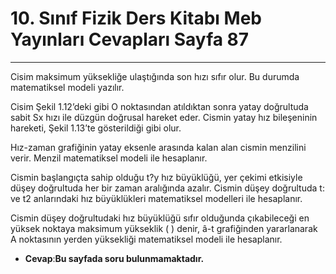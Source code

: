 # 10. Sınıf Fizik Ders Kitabı Meb Yayınları Cevapları Sayfa 87

---

Cisim maksimum yüksekliğe ulaştığında son hızı sıfır olur. Bu durumda matematiksel modeli yazılır.

Cisim Şekil 1.12’deki gibi O noktasından atıldıktan sonra yatay doğrultuda sabit Sx hızı ile düzgün doğrusal hareket eder. Cismin yatay hız bileşeninin hareketi, Şekil 1.13’te gösterildiği gibi olur.

Hız-zaman grafiğinin yatay eksenle arasında kalan alan cismin menzilini verir. Menzil matematiksel modeli ile hesaplanır.

Cismin başlangıçta sahip olduğu t?y hız büyüklüğü, yer çekimi etkisiyle düşey doğrultuda her bir zaman aralığında azalır. Cismin düşey doğrultuda t: ve t2 anlarındaki hız büyüklükleri matematiksel modelleri ile hesaplanır.

Cismin düşey doğrultudaki hız büyüklüğü sıfır olduğunda çıkabileceği en yüksek noktaya maksimum yükseklik ( ) denir, â-t grafiğinden yararlanarak A noktasının yerden yüksekliği matematiksel modeli ile hesaplanır.

-   **Cevap**:**Bu sayfada soru bulunmamaktadır.**